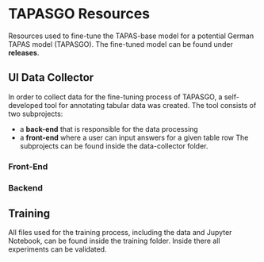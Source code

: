# TAPASGO Resources
Resources used to fine-tune the TAPAS-base model for a potential German TAPAS model (TAPASGO). 
The fine-tuned model can be found under __releases__.

## UI Data Collector

In order to collect data for the fine-tuning process of TAPASGO, a self-developed tool for annotating tabular data was created. 
The tool consists of two subprojects: 
* a __back-end__ that is responsible for the data processing
* a __front-end__ where a user can input answers for a given table row
 The subprojects can be found inside the data-collector folder.

### Front-End

### Backend

## Training

All files used for the training process, including the data and Jupyter Notebook, can be found inside the training folder.
Inside there all experiments can be validated.


